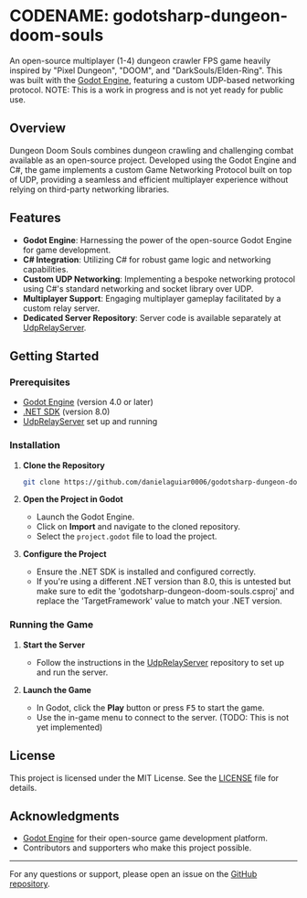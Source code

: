 
# CODENAME: godotsharp-dungeon-doom-souls

An open-source multiplayer (1-4) dungeon crawler FPS game heavily inspired by "Pixel Dungeon", "DOOM", and "DarkSouls/Elden-Ring". This was built with the [Godot Engine](https://godotengine.org/), featuring a custom UDP-based networking protocol.
NOTE: This is a work in progress and is not yet ready for public use.

## Overview

Dungeon Doom Souls combines dungeon crawling and challenging combat available as an open-source project. Developed using the Godot Engine and C#, the game implements a custom Game Networking Protocol built on top of UDP, providing a seamless and efficient multiplayer experience without relying on third-party networking libraries.

## Features

- **Godot Engine**: Harnessing the power of the open-source Godot Engine for game development.
- **C# Integration**: Utilizing C# for robust game logic and networking capabilities.
- **Custom UDP Networking**: Implementing a bespoke networking protocol using C#'s standard networking and socket library over UDP.
- **Multiplayer Support**: Engaging multiplayer gameplay facilitated by a custom relay server.
- **Dedicated Server Repository**: Server code is available separately at [UdpRelayServer](https://github.com/yourusername/UdpRelayServer).

## Getting Started

### Prerequisites

- [Godot Engine](https://godotengine.org/) (version 4.0 or later)
- [.NET SDK](https://dotnet.microsoft.com/download) (version 8.0)
- [UdpRelayServer](https://github.com/yourusername/UdpRelayServer) set up and running

### Installation

1. **Clone the Repository**

   ```bash
   git clone https://github.com/danielaguiar0006/godotsharp-dungeon-doom-souls.git
   ```

2. **Open the Project in Godot**

   - Launch the Godot Engine.
   - Click on **Import** and navigate to the cloned repository.
   - Select the `project.godot` file to load the project.

3. **Configure the Project**

   - Ensure the .NET SDK is installed and configured correctly.
   - If you're using a different .NET version than 8.0, this is untested but make sure to edit the 'godotsharp-dungeon-doom-souls.csproj' and replace the 'TargetFramework' value to match your .NET version.

### Running the Game

1. **Start the Server**

   - Follow the instructions in the [UdpRelayServer](https://github.com/yourusername/UdpRelayServer) repository to set up and run the server.

2. **Launch the Game**

   - In Godot, click the **Play** button or press <kbd>F5</kbd> to start the game.
   - Use the in-game menu to connect to the server. (TODO: This is not yet implemented)

## License

This project is licensed under the MIT License. See the [LICENSE](LICENSE) file for details.

## Acknowledgments

- [Godot Engine](https://godotengine.org/) for their open-source game development platform.
- Contributors and supporters who make this project possible.

---

For any questions or support, please open an issue on the [GitHub repository](https://github.com/danielaguiar0006/godotsharp-dungeon-doom-souls/issues).
